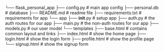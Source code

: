 └── flask_personal_app
    ├── config.py               # main app config
    ├── personal.db             # database
    ├── README.md               # readme file
    ├── requirements.txt        # requirements for app
    └── app
        ├── __init__.py         # setup app
        ├── auth.py           # the auth routes for our app
        ├── main.py           # the non-auth routes for our app
        ├── models.py         # our user model
        └── templates
            ├── base.html     # contains common layout and links
            ├── index.html    # show the home page
            ├── login.html    # show the login form
            ├── profile.html  # show the profile page
            └── signup.html   # show the signup form
    